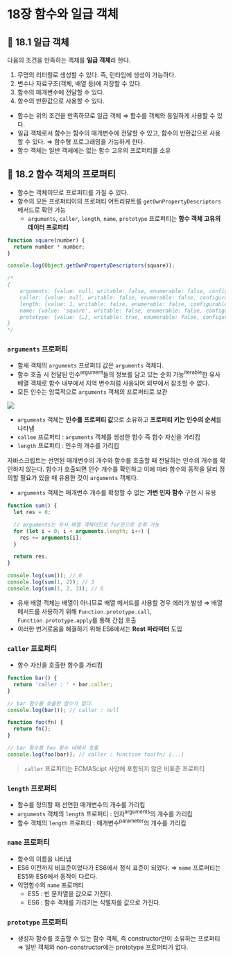 # 18장 함수와 일급 객체

## 📂 18.1 일급 객체

다음의 조건을 만족하는 객체를 **일급 객체**라 한다.

1. 무명의 리터럴로 생성할 수 있다. 즉, 런타임에 생성이 가능하다.
2. 변수나 자료구조(객체, 배열 등)에 저장할 수 있다.
3. 함수의 매개변수에 전달할 수 있다.
4. 함수의 반환값으로 사용할 수 있다.

- 함수는 위의 조건을 만족하므로 일급 객체
  ⇒ 함수를 객체와 동일하게 사용할 수 있다.
- 일급 객체로서 함수는 함수의 매개변수에 전달할 수 있고, 함수의 반환값으로 사용할 수 있다.
  ⇒ 함수형 프로그래밍을 가능하게 한다.
- 함수 객체는 일반 객체에는 없는 함수 고유의 프로퍼티를 소유

## 📂 18.2 함수 객체의 프로퍼티

- 함수는 객체이므로 프로퍼티를 가질 수 있다.
- 함수의 모든 프로퍼티이의 프로퍼티 어트리뷰트를 `getOwnPropertyDescriptors`메서드로 확인 가능
  - `arguments`, `caller`, `length`, `name`, `prototype` 프로퍼티는 **함수 객체 고유의 데이터 프로퍼티**

```javascript
function square(number) {
  return number * number;
}

console.log(Object.getOwnPropertyDescriptors(square));

/*
{
	arguments: {value: null, writable: false, enumerable: false, configurable: false}
	caller: {value: null, writable: false, enumerable: false, configurable: false}
	length: {value: 1, writable: false, enumerable: false, configurable: true}
	name: {value: 'square', writable: false, enumerable: false, configurable: true}
	prototype: {value: {…}, writable: true, enumerable: false, configurable: false}
}
*/
```

### `arguments` 프로퍼티

- 함새 객체의 `arguments` 프로퍼티 값은 `arguments` 객체다.
- 함수 호출 시 전달된 인수<sup>argument</sup>들의 정보를 담고 있는 순회 가능<sup>iterable</sup>한 유사배열 객체로 함수 내부에서 지역 변수처럼 사용되어 외부에서 참조할 수 없다.
- 모든 인수는 암묵적으로 `arguments` 객체의 프로퍼티로 보관

![](https://i.imgur.com/7h1xLpb.png)

- `arguments` 객체는 **인수를 프로퍼티 값**으로 소유하고 **프로퍼티 키는 인수의 순서**를 나타냄
- `callee` 프로퍼티 : `arguments` 객체를 생성한 함수 즉 함수 자신을 가리킴
- `length` 프로퍼티 : 인수의 개수를 가리킴

자바스크립트는 선언된 매개변수의 개수와 함수를 호출할 때 전달하는 인수의 개수를 확인하지 않는다. 함수가 호출되면 인수 개수를 확인하고 이에 따라 함수의 동작을 달리 정의할 필요가 있을 때 유용한 것이 `arguments` 객체다.

- `arguments` 객체는 매개변수 개수를 확정할 수 없는 **가변 인자 함수** 구현 시 유용

```javascript
function sum() {
  let res = 0;

  // arguments는 유사 배열 객체이므로 for문으로 순회 가능
  for (let i = 0; i < arguments.length; i++) {
    res += arguments[i];
  }

  return res;
}

console.log(sum()); // 0
console.log(sum(1, 2)); // 3
console.log(sum(1, 2, 3)); // 6
```

- 유새 배열 객체는 배열이 아니므로 배열 메서드를 사용할 경우 에러가 발생
  ⇒ 배열 메서드를 사용하기 위해 `Function.prototype.call`, `Function.prototype.apply`를 통해 간접 호출
- 이러한 번거로움을 해결하기 위해 ES6에서는 **Rest 파라미터** 도입

### `caller` 프로퍼티

- 함수 자신을 호출한 함수를 가리킴

```javascript
function bar() {
  return 'caller : ' + bar.caller;
}

// bar 함수를 호출한 함수가 없다.
console.log(bar()); // caller : null

function foo(fn) {
  return fn();
}

// bar 함수를 foo 함수 내에서 호출
console.log(foo(bar)); // caller : function foo(fn) {...}
```

> `caller` 프로퍼티는 ECMAScipt 사양에 포함되지 않은 비표준 프로퍼티

### `length` 프로퍼티

- 함수를 정의할 때 선언한 매개변수의 개수를 가리킴
- `arguments` 객체의 `length` 프로퍼티 : 인자<sup>arguments</sup>의 개수를 가리킴
- 함수 객체의 `length` 프로퍼티 : 매개변수<sup>parameter</sup>의 개수를 가리킴

### `name` 프로퍼티

- 함수의 이름을 나타냄
- ES6 이전까지 비표준이었다가 ES6에서 정식 표준이 되었다.
  ⇒ `name` 프로퍼티는 ES5와 ES6에서 동작이 다르다.
- 익명함수의 `name` 프로퍼티
  - ES5 : 빈 문자열을 값으로 가진다.
  - ES6 : 함수 객체를 가리키는 식별자를 값으로 가진다.

### `prototype` 프로퍼티

- 생성자 함수를 호출할 수 있는 함수 객체, 즉 constructor만이 소유하는 프로퍼티
  ⇒ 일반 객체와 non-constructor에는 prototype 프로퍼티가 없다.
